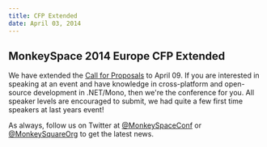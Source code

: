 ```yaml
---
title: CFP Extended
date: April 03, 2014
---
```


## MonkeySpace 2014 Europe CFP Extended

We have extended the [Call for Proposals](http://monkeyspace.org/call) to April 09. If you are interested in speaking at an event and have knowledge in cross-platform and open-source development in .NET/Mono, then we're the conference for you. All speaker levels are encouraged to submit, we had quite a few first time speakers at last years event!

As always, follow us on Twitter at [@MonkeySpaceConf](http://twitter.com/MonkeySpaceConf) or [@MonkeySquareOrg](http://twitter.com/MonkeySquareOrg) to get the latest news.
